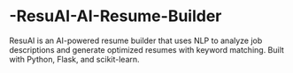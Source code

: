 # -ResuAI-AI-Resume-Builder
ResuAI is an AI-powered resume builder that uses NLP to analyze job descriptions and generate optimized resumes with keyword matching. Built with Python, Flask, and scikit-learn.
